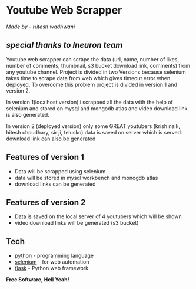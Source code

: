 # Youtube Web Scrapper
_Made by - Hitesh wadhwani_
## _special thanks to Ineuron team_
Youtube web scrapper can scrape the data (url, name, number of likes, number of comments, thumbnail, s3 bucket download
link, comments) from any youtube channel.
Project is divided in two Versions because selenium takes time to scrape data from web which gives timeout error when
deployed. To overcome this problem project is divided in version 1 and version 2.

In version 1(localhost version) i scrapped all the data with the help of selenium and stored on mysql and mongodb atlas and
video download link is also generated.

In version 2 (deployed version) only some GREAT youtubers (krish naik, hitesh choudhary, sir ji, telusko) data is saved
on server which is served. download link can also be generated

## Features of version 1

- Data will be scrapped using selenium
- data will be stored in mysql workbench and monogdb atlas
- download links can be generated

## Features of version 2

- Data is saved on the local server of 4 youtubers which will be shown
- video download links will be generated (s3 bucket)

## Tech

- [python](https://www.python.org/) - programming language
- [selenium](https://www.selenium.dev/) - for web automation
- [flask](https://flask.palletsprojects.com/en/2.2.x/) - Python web framework


**Free Software, Hell Yeah!**